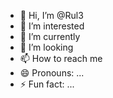 - 👋 Hi, I’m @Rul3
- 👀 I’m interested 
- 🌱 I’m currently 
- 💞️ I’m looking 
- 📫 How to reach me 
- 😄 Pronouns: ...
- ⚡ Fun fact: ...

<!---
Trainroll/Trainroll is a ✨ special ✨ repository because its `README.md` (this file) appears on your GitHub profile.
You can click the Preview link to take a look at your changes.
--->

